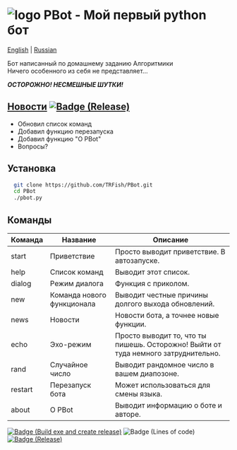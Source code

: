 # ![logo][] PBot - Мой первый python бот

[English][] | [Russian][]

Бот написанный по домашнему заданию Алгоритмики  
Ничего особенного из себя не представляет...  

***ОСТОРОЖНО! НЕСМЕШНЫЕ ШУТКИ!***

## [Новости][News] [![Badge (Release)]](https://github.com/TRFish/PBot/releases/latest)
- Обновил список команд
- Добавил функцию перезапуска
- Добавил функцию "О PBot"
- Вопросы?

## Установка

```sh
  git clone https://github.com/TRFish/PBot.git
  cd PBot
  ./pbot.py
```

## Команды

| Команда | Название                   | Описание                                                                           |
| ------- | -------------------------- | ---------------------------------------------------------------------------------- |
| start   | Приветствие                | Просто выводит приветствие. В автозапуске.                                         |
| help    | Список команд              | Выводит этот список.                                                               |
| dialog  | Режим диалога              | Функция с приколом.                                                                |
| new     | Команда нового функционала | Выводит честные причины долгого выхода обновлений.                                 |
| news    | Новости                    | Новости бота, а точнее новые функции.                                              |
| echo    | Эхо-режим                  | Просто выводит то, что ты пишешь. Осторожно! Выйти от туда немного затруднительно. |
| rand    | Случайное число            | Выводит рандомное число в вашем диапозоне.                                         |
| restart | Перезапуск бота            | Может использоваться для смены языка.                                              |
| about   | О PBot                     | Выводит информацию о боте и авторе.                                                |

[![Badge (Build exe and create release)]](https://github.com/TRFish/PBot/actions/workflows/build.yml)
![Badge (Lines of code)]
[![Badge (Release)]](https://github.com/TRFish/PBot/releases/latest)


[logo]: https://user-images.githubusercontent.com/58299554/176998836-6dcfa6c1-79ce-45b6-8299-76aebb6cb8b7.svg
[English]: README.md
[Russian]: README-ru_RU.md
[News]: https://github.com/TRFish/PBot/blob/main/new.md

[Badge (Build exe and create release)]: https://github.com/TRFish/PBot/actions/workflows/build.yml/badge.svg
[Badge (Release)]: https://img.shields.io/github/v/release/TRFish/PBot
[Badge (Lines of code)]: https://img.shields.io/tokei/lines/github.com/TRFish/PBot
